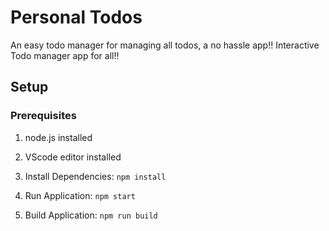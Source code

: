 # Personal Todos

An easy todo manager for managing all todos, a no hassle app!!
Interactive Todo manager app for all!!

## Setup

### Prerequisites

1. node.js installed
2. VScode editor installed

3. Install Dependencies: `npm install`
4. Run Application: `npm start`
5. Build Application: `npm run build`
